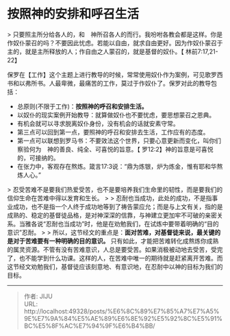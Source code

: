 # 按照神的安排和呼召生活


&gt; 只要照主所分给各人的，和　神所召各人的而行。我吩咐各教会都是这样。你是作奴仆蒙召的吗？不要因此忧虑。若能以自由，就求自由更好。因为作奴仆蒙召于主的，就是主所释放的人；作自由之人蒙召的，就是基督的奴仆。【 林前7:17,21-22】

保罗在【工作】这个主题上进行教导的时候，常常使用奴仆作为案例，可见歌罗西书和以弗所书。人最卑微，最痛苦的工作，莫过于作奴仆了。保罗对此的教导包括：
- 总原则(不限于工作)：**按照神的呼召和安排生活。**
- 以奴仆的现实案例开始教导：就算做奴仆也不要忧虑，要思想蒙召之恩典。
- 有机会就可以寻求脱离奴仆身份，没有机会的话就安素守常。
- 第三点可以回到第一点，要照神的呼召和安排去生活，工作应有的态度。
- 第一点可以联想到罗马书：不要效法这个世界，只要心意更新而变化，叫你们察验何为　神的善良、纯全、可喜悦的旨意。【 罗12:2】神的旨意是可喜悦的，可接纳的。
- 在张力中，客观存在熬炼。箴言17:3说：“鼎为炼银，炉为炼金，惟有耶和华熬炼人心。”

&gt; 忍受苦难不是要我们热爱受苦，也不是要培养我们生命里的韧性，而是要我们的信仰生命在苦难中得以发育和生长。
&gt; 
&gt; 忍耐也当成功，此处的成功，不是指事业成功，也不是指一个人终于成功地等到了祷告蒙应允；而是与上文有关，指的是成熟的、稳定的基督徒品格，是对神深深的信靠，与神建立更加牢不可破的亲密关系。当雅各说“忍耐也当成功”时，他是在劝勉我们，在试炼中要带着明确的“目的意识”忍耐。
&gt; 
&gt; 所以，这节经文的重点是：**面对苦难，对基督徒来说，最关键的是对于苦难要有一种明确的目的意识。** 只有如此，才能把苦难转化成熬炼你成熟的属灵资源。不管有没有苦难意识，人总是要受苦。如果消极被动地去受苦，受完了，也不能学到什么功课。这样的人，在苦难中唯一的期待就是赶紧离开苦难。而这节经文劝勉我们，基督徒应该刻意地、有意识地，在忍耐中以神的目标为我们的目标。

---

> 作者: JIJU  
> URL: http://localhost:49328/posts/%E6%8C%89%E7%85%A7%E7%A5%9E%E7%9A%84%E5%AE%89%E6%8E%92%E5%92%8C%E5%91%BC%E5%8F%AC%E7%94%9F%E6%B4%BB/  

